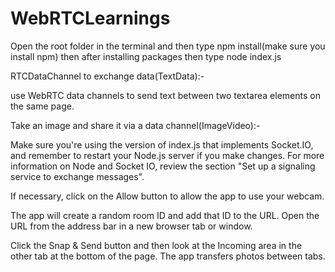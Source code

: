 # WebRTCLearnings

Open the root folder in the terminal and then type npm install(make sure you install npm)
then after installing packages then type node index.js



 RTCDataChannel to exchange data(TextData):-
 
 use WebRTC data channels to send text between two textarea elements on the same page. 
 
 
 Take an image and share it via a data channel(ImageVideo):-
 
 Make sure you're using the version of index.js that implements Socket.IO, and remember to restart your Node.js server if you make changes. For more information on Node and Socket IO, review the section "Set up a signaling service to exchange messages".

If necessary, click on the Allow button to allow the app to use your webcam.

The app will create a random room ID and add that ID to the URL. Open the URL from the address bar in a new browser tab or window.

Click the Snap & Send button and then look at the Incoming area in the other tab at the bottom of the page. The app transfers photos between tabs.
